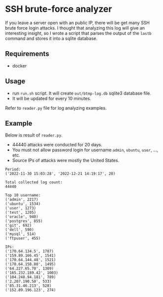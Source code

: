 # SSH brute-force analyzer

If you leave a server open with an public IP, there will be get many SSH brute force login attacks.
I thought that analyzing this log will give an interesting insight,
so I wrote a script that parses the output of the `lastb` command and stores it into a sqlite database.

## Requirements

- docker

## Usage

- run `run.sh` script. It will create `out/btmp-log.db` sqlite3 database file.
- It will be updated for every 10 minutes.

Refer to `reader.py` file for log analyzing examples.

## Example

Below is result of `reader.py`.

- 44440 attacks were conducted for 20 days.
- You must not allow password login for username `admin`, `ubuntu`, `user`, ..., etc.
- Source IPs of attacks were mostly the United States.

```
Period:
('2022-11-30 15:03:28', '2022-12-21 14:19:17', 20)

Total collected log count:
44440

Top 10 username:
('admin', 2217)
('ubuntu', 1534)
('user', 1273)
('test', 1205)
('oracle', 940)
('postgres', 855)
('git', 692)
('dell', 590)
('mysql', 514)
('ftpuser', 455)

IPs:
('170.64.134.5', 1787)
('159.89.166.45', 1541)
('170.64.144.48', 1521)
('170.64.158.80', 1495)
('64.227.65.70', 1309)
('165.232.189.42', 1003)
('104.248.94.181', 789)
('2.207.190.50', 533)
('85.31.46.213', 528)
('152.89.196.123', 274)
```
